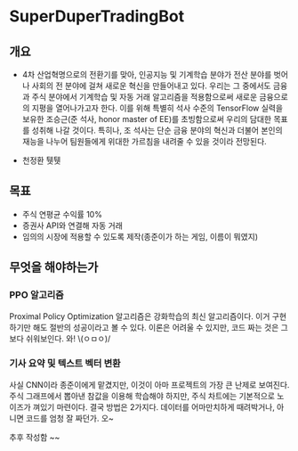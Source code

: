 # SuperDuperTradingBot

## 개요
- 4차 산업혁명으로의 전환기를 맞아, 인공지능 및 기계학습 분야가 전산 분야를 벗어나 사회의 전 분야에 걸쳐 새로운 혁신을 만들어내고 있다. 우리는 그 중에서도 금융과 주식 분야에서 기계학습 및 자동 거래 알고리즘을 적용함으로써 새로운 금융으로의 지평을 열어나가고자 한다. 이를 위해 특별히 석사 수준의 TensorFlow 실력을 보유한 조승근(준 석사, honor master of EE)를 초빙함으로써 우리의 담대한 목표를 성취해 나갈 것이다. 특히나, 조 석사는 단순 금융 분야의 혁신과 더불어 본인의 재능을 나누어 팀원들에게 위대한 가르침을 내려줄 수 있을 것이라 전망된다.

- 천정환 퉷퉷 

## 목표
- 주식 연평균 수익률 10%
- 증권사 API와 연결해 자동 거래
- 임의의 시장에 적용할 수 있도록 제작(종준이가 하는 게임, 이름이 뭐였지)

## 무엇을 해야하는가
### PPO 알고리즘
Proximal Policy Optimization 알고리즘은 강화학습의 최신 알고리즘이다.
이거 구현하기만 해도 절반의 성공이라고 볼 수 있다.
이론은 어려울 수 있지만, 코드 짜는 것은 그보다 쉬워보인다. 와! \\(ㅇㅁㅇ)/

### 기사 요약 및 텍스트 벡터 변환
사실 CNN이라 종준이에게 맡겼지만, 이것이 아마 프로젝트의 가장 큰 난제로 보여진다.
주식 그래프에서 뽑아낸 참값을 이용해 학습해야 하지만, 주식 차트에는 기본적으로 노이즈가 껴있기 마련이다.
결국 방법은 2가지다. 데이터를 어마만치하게 때려박거나, 아니면 코드를 엄청 잘 짜던가. 오~

추후 작성함 ~~

